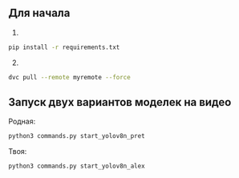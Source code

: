 ## Для начала

1.
```bash
pip install -r requirements.txt
```
2.
```bash
dvc pull --remote myremote --force
```

## Запуск двух вариантов моделек на видео

Родная:
```bash
python3 commands.py start_yolov8n_pret
```
Твоя:
```bash
python3 commands.py start_yolov8n_alex
```

